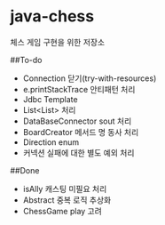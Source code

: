 # java-chess
체스 게임 구현을 위한 저장소

##To-do
 - Connection 닫기(try-with-resources)
 - e.printStackTrace 안티패턴 처리
 - Jdbc Template
 - List<List<String>> 처리
 - DataBaseConnector sout 처리
 - BoardCreator 메서드 명 동사 처리
 - Direction enum
 - 커넥션 실패에 대한 별도 예외 처리

##Done
 - isAlly 캐스팅 미필요 처리
 - Abstract 중복 로직 추상화
 - ChessGame play 고려



